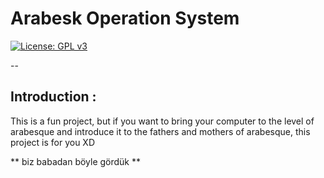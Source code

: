 # Arabesk Operation System

[![License: GPL v3](https://img.shields.io/badge/License-GPLv3-blue.svg)](https://www.gnu.org/licenses/gpl-3.0)

--

## Introduction :

This is a fun project, but if you want to bring your computer to the level of arabesque and introduce it to the fathers and mothers of arabesque, this project is for you XD 

** biz babadan böyle gördük **
